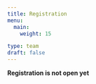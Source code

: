 ```yaml
---
title: Registration
menu:
  main:
    weight: 15

type: team
draft: false
---
```




__Registration is not open yet__

<!-- "Poster only" submissions will be accepted after the notification for talks (7th June). For these submissions,  a one-page non-technical PDF is sufficient as the extended abstract. -->


<!-- Extended abstracts should be submitted electronically here using the EasyChair system (if the link doesn’t work, visit https://easychair.org/conferences/?conf=qcrypt2019 directly).
If you are designing a new poster for QCrypt, consider using the following templates:  https://osf.io/8ajqs/ 
This is simply a suggestion, and if you decide to follow this template, feel free to modify it as you see fit -->